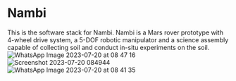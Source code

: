 # Nambi
This is the software stack for Nambi. Nambi is a Mars rover prototype with 4-wheel drive system, a 5-DOF robotic manipulator and a science assembly capable of collecting soil and conduct in-situ experiments on the soil.
![WhatsApp Image 2023-07-20 at 08 47 16](https://github.com/spriyansh28/Nambi-mars-rover-prototype/assets/80885325/932b8af9-3b0b-476c-9983-18968bb2f054)
![Screenshot 2023-07-20 084944](https://github.com/spriyansh28/Nambi-mars-rover-prototype/assets/80885325/f8b6dd14-7337-460f-9077-7ee8bb10d91b)
![WhatsApp Image 2023-07-20 at 08 41 35](https://github.com/spriyansh28/Nambi-mars-rover-prototype/assets/80885325/995c02c0-b494-4000-80d7-2507bf4c6f37)
